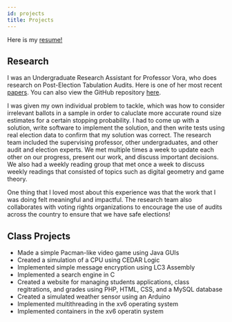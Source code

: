 ```yaml
---
id: projects
title: Projects
---
```


Here is my <a href="./assets/myresume.png" target="_blank">resume!</a>

## Research

I was an Undergraduate Research Assistant for Professor Vora, who does research on Post-Election Tabulation Audits. Here is one of her most recent [papers](https://arxiv.org/pdf/2008.02315v4.pdf). You can also view the GitHub repository [here](https://github.com/gwexploratoryaudits).

I was given my own individual problem to tackle, which was how to consider irrelevant ballots in a sample in order to caluclate more accurate round size estimates for a certain stopping probability. I had to come up with a solution, write software to implement the solution, and then write tests using real election data to confirm that my solution was correct. The research team included the supervising professor, other undergraduates, and other audit and election experts. We met multiple times a week to update each other on our progress, present our work, and discuss important decisions. We also had a weekly reading group that met once a week to discuss weekly readings that consisted of topics such as digital geometry and game theory.

One thing that I loved most about this experience was that the work that I was doing felt meaningful and impactful. The research team also collaborates with voting rights organizations to encourage the use of audits across the country to ensure that we have safe elections!

## Class Projects

- Made a simple Pacman-like video game using Java GUIs
- Created a simulation of a CPU using CEDAR Logic
- Implemented simple message encryption using LC3 Assembly
- Implemented a search engine in C
- Created a website for managing students applications, class regitrations, and grades using PHP, HTML, CSS, and a MySQL database
- Created a simulated weather sensor using an Arduino 
- Implemented multithreading in the xv6 operating system
- Implemented containers in the xv6 operatin system
